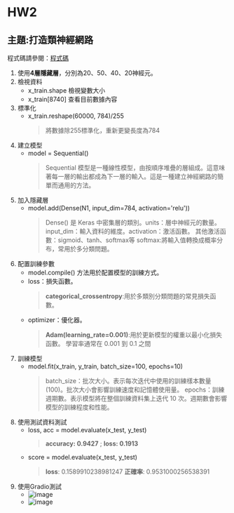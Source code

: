 # HW2
## 主題:打造類神經網路
程式碼請參閱：[程式碼](113_2GenAI_HW2.ipynb)

1. 使用**4層隱藏層**，分別為20、50、40、20神經元。
2. 檢視資料
   - x_train.shape 檢視變數大小
   - x_train[8740] 查看目前數據內容
3. 標準化
   - x_train.reshape(60000, 784)/255
     > 將數據除255標準化，重新更變長度為784
4. 建立模型
   - model = Sequential()
     > Sequential 模型是一種線性模型，由按順序堆疊的層組成。這意味著每一層的輸出都成為下一層的輸入。這是一種建立神經網路的簡單而通用的方法。
5. 加入隱藏層
   - model.add(Dense(N1, input_dim=784, activation='relu'))
      > Dense() 是 Keras 中密集層的類別。units：層中神經元的數量。input_dim：輸入資料的維度。activation：激活函數。
      > 其他激活函數：sigmoid、tanh、softmax等
      > softmax:將輸入值轉換成概率分布，常用於多分類問題。
6. 配置訓練參數
   - model.compile() 方法用於配置模型的訓練方式。
   - loss：損失函數。
     > **categorical_crossentropy**:用於多類別分類問題的常見損失函數。
   - optimizer：優化器。
     > **Adam(learning_rate=0.001)**:用於更新模型的權重以最小化損失函數。
     > 學習率通常在 0.001 到 0.1 之間
7. 訓練模型
   - model.fit(x_train, y_train, batch_size=100, epochs=10)
     > batch_size：批次大小。表示每次迭代中使用的訓練樣本數量(100)。批次大小會影響訓練速度和記憶體使用量。
     > epochs：訓練週期數。表示模型將在整個訓練資料集上迭代 10 次。週期數會影響模型的訓練程度和性能。
8. 使用測試資料測試
   - loss, acc = model.evaluate(x_test, y_test)
     > **accuracy: 0.9427** ; **loss: 0.1913**
   - score = model.evaluate(x_test, y_test)
     > **loss**: 0.1589910238981247
     > **正確率**: 0.9531000256538391
9. 使用Gradio測試
   - ![image](https://github.com/user-attachments/assets/2a9655cb-b846-41b0-8009-cc8aec604f9a)
   - ![image](https://github.com/user-attachments/assets/e3c3a00b-c1b2-48eb-bdf9-068a190923e9)


